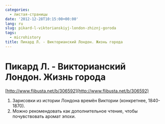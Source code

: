 ```yaml
---
categories:
  - листая-страницы
date: '2012-12-28T10:15:00+00:00'
lang: ru
slug: pikard-l-viktorianskiyj-london-zhiznj-goroda
tags:
  - microhistory
title: Пикард Л. - Викторианский Лондон. Жизнь города
---
```



# Пикард Л. - Викторианский Лондон. Жизнь города
[http://www.flibusta.net/b/306592](http://www.flibusta.net/b/306592)  

1. Зарисовки из истории Лондона времён Виктории (конкретнее, 1840-1870). 
2. Можно рекомендовать как дополнительное чтение, чтобы почувствовать аромат эпохи.